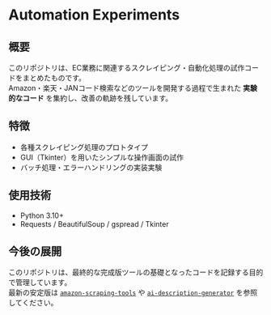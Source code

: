 # Automation Experiments

## 概要
このリポジトリは、EC業務に関連するスクレイピング・自動化処理の試作コードをまとめたものです。  
Amazon・楽天・JANコード検索などのツールを開発する過程で生まれた **実験的なコード** を集約し、改善の軌跡を残しています。

## 特徴
- 各種スクレイピング処理のプロトタイプ  
- GUI（Tkinter）を用いたシンプルな操作画面の試作  
- バッチ処理・エラーハンドリングの実装実験  

## 使用技術
- Python 3.10+  
- Requests / BeautifulSoup / gspread / Tkinter  

## 今後の展開
このリポジトリは、最終的な完成版ツールの基礎となったコードを記録する目的で管理しています。  
最新の安定版は [`amazon-scraping-tools`](https://github.com/eckobayashi0710/amazon-scraping-tools) や [`ai-description-generator`](https://github.com/eckobayashi0710/ai-description-generator) を参照してください。
